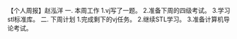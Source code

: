 【个人周报】赵泓洋 
一. 本周工作
 1.vj写了一题。
 2.准备下周的四级考试。
 3.学习stl标准库。
二. 下周计划
1.完成剩下的vj任务。
2.继续STL学习。
3.准备计算机导论考试。
